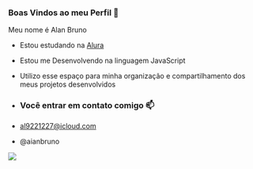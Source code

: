 ### Boas Vindos ao meu Perfil 💙

Meu nome é Alan Bruno

- Estou estudando na [Alura](https://www.alura.com.br)
- Estou me Desenvolvendo na linguagem JavaScript
- Utilizo esse espaço para minha organização e compartilhamento dos meus projetos desenvolvidos

- ### Você entrar em contato comigo 📫

- al9221227@icloud.com
- @aianbruno


![](https://media1.tenor.com/m/mCiM7CmGGI4AAAAC/naruto.gif)
